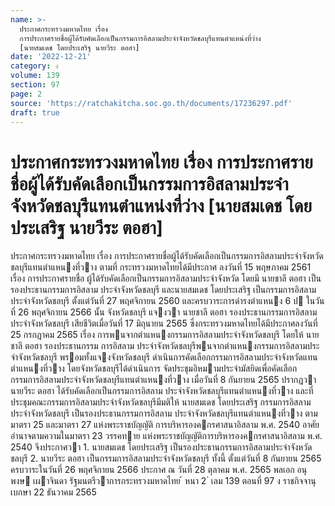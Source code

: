 ```yaml
---
name: >-
  ประกาศกระทรวงมหาดไทย เรื่อง
  การประกาศรายชื่อผู้ได้รับคัดเลือกเป็นกรรมการอิสลามประจำจังหวัดชลบุรีแทนตำแหน่งที่ว่าง
  [นายสมเดช โดยประเสริฐ นายวีระ ตอฮา]
date: '2022-12-21'
category: ง
volume: 139
section: 97
page: 2
source: 'https://ratchakitcha.soc.go.th/documents/17236297.pdf'
draft: true
---
```


# ประกาศกระทรวงมหาดไทย เรื่อง การประกาศรายชื่อผู้ได้รับคัดเลือกเป็นกรรมการอิสลามประจำจังหวัดชลบุรีแทนตำแหน่งที่ว่าง [นายสมเดช โดยประเสริฐ นายวีระ ตอฮา]

ประกาศกระทรวงมหาดไทย เรื่อง การประกาศรายชื่อผู้ได้รับคัดเลือกเป็นกรรมการอิสลามประจําจังหวัดชลบุรีแทนตําแหนงที่วาง ตามที่ กระทรวงมหาดไทยได้มีประกาศ ลงวันที่ 15 พฤษภาคม 2561 เรื่อง การประกาศรายชื่อ ผู้ได้รับคัดเลือกเป็นกรรมการอิสลามประจําจังหวัด โดยมี นายชาลี ตอฮา เป็นรองประธานกรรมการอิสลาม ประจําจังหวัดชลบุรี และนายสมเดช โดยประเสริฐ เป็นกรรมการอิสลามประจําจังหวัดชลบุรี ตั้งแต่วันที่ 27 พฤศจิกายน 2560 และครบวาระการดํารงตําแหนง 6 ป ในวันที่ 26 พฤศจิกายน 2566 นั้น จังหวัดชลบุรี แจงวา นายชาลี ตอฮา รองประธานกรรมการอิสลามประจําจังหวัดชลบุรี เสียชีวิตเมื่อวันที่ 17 มิถุนายน 2565 ซึ่งกระทรวงมหาดไทยได้มีประกาศลงวันที่ 25 กรกฎาคม 2565 เรื่อง การพนจากตําแหนงกรรมการอิสลามประจําจังหวัดชลบุรี โดยให้ นายชาลี ตอฮา รองประธานกรรม การอิสลาม ประจําจังหวัดชลบุรีพนจากตําแหนงกรรมการอิสลามประจําจังหวัดชลบุรี พรอมทั้งแจงจังหวัดชลบุรี ดําเนินการคัดเลือกกรรมการอิสลามประจําจังหวัดแทนตําแหนงที่วาง โดยจังหวัดชลบุรีได้ดําเนินการ จัดประชุมอิหมามประจํามัสยิดเพื่อคัดเลือกกรรมการอิสลามประจําจังหวัดชลบุรีแทนตําแหนงที่วาง เมื่อวันที่ 8 กันยายน 2565 ปรากฏวา นายวีระ ตอฮา ได้รับคัดเลือกเป็นกรรมการอิสลาม ประจําจังหวัดชลบุรีแทนตําแหนงที่วาง และที่ประชุมคณะกรรมการอิสลามประจําจังหวัดชลบุรีมีมติให้ นายสมเดช โดยประเสริฐ กรรมการอิสลาม ประจําจังหวัดชลบุรี เป็นรองประธานกรรมการอิสลาม ประจําจังหวัดชลบุรีแทนตําแหนงที่วาง ตามมาตรา 25 และมาตรา 27 แห่งพระราชบัญญัติ การบริหารองคกรศาสนาอิสลาม พ.ศ. 2540 อาศัยอํานาจตามความในมาตรา 23 วรรคทาย แห่งพระราชบัญญัติการบริหารองคกรศาสนาอิสลาม พ.ศ. 2540 จึงประกาศวา 1. นายสมเดช โดยประเสริฐ เป็นรองประธานกรรมการอิสลามประจําจังหวัดชลบุรี 2. นายวีระ ตอฮา เป็นกรรมการอิสลามประจําจังหวัดชลบุรี ทั้งนี้ ตั้งแต่วันที่ 8 กันยายน 2565 ครบวาระในวันที่ 26 พฤศจิกายน 2566 ประกาศ ณ วันที่ 28 ตุลาคม พ.ศ. 2565 พลเอก อนุพงษ เผาจินดา รัฐมนตรีวาการกระทรวงมหาดไทย ้ หนา 2 ่ เลม 139 ตอนที่ 97 ง ราชกิจจานุเบกษา 22 ธันวาคม 2565
